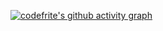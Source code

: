 [![codefrite's github activity graph](https://github-readme-activity-graph.vercel.app/graph?username=codefrite)](https://github.com/codefrite/github-readme-activity-graph)
